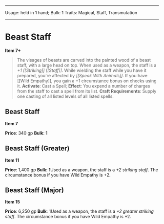 
---
Usage: held in 1 hand;
Bulk: 1
Traits: Magical, Staff, Transmutation

---

# Beast Staff

**Item 7+**

> The visages of beasts are carved into the painted wood of a beast staff, with a large head on top. When used as a weapon, the staff is a *+1 [[Striking]] [[Staff]]*. While wielding the staff while you have it prepared, you're affected by *[[Speak With Animals]]*. If you have [[Wild Empathy]], you gain a +1 circumstance bonus on checks using it.
**Activate**: Cast a Spell;
**Effect**: You expend a number of charges from the staff to cast a spell from its list.
**Craft Requirements**: Supply one casting of all listed levels of all listed spells.

## Beast Staff

**Item 7**

**Price**: 340 gp
**Bulk**: 1

## Beast Staff (Greater)

**Item 11**

**Price**: 1,400 gp
**Bulk**: 1Used as a weapon, the staff is a *+2 striking staff*. The circumstance bonus if you have Wild Empathy is +2.

## Beast Staff (Major)

**Item 15**

**Price**: 6,250 gp
**Bulk**: 1Used as a weapon, the staff is a *+2 greater striking staff*. The circumstance bonus if you have Wild Empathy is +2.
